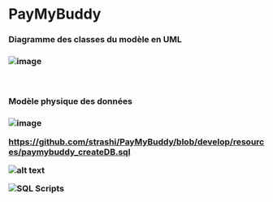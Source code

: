 # PayMyBuddy
<h3>Diagramme des classes du modèle en UML <h3/>

![image](https://user-images.githubusercontent.com/94161747/233578423-380929ae-bd4f-4ede-8eaf-4ef9ef6400c3.png)

 <br/> 
<h3>Modèle physique des données<h3/>

![image](https://user-images.githubusercontent.com/94161747/233015412-5de9c661-7103-415a-9838-bfe8a39597b6.png)


https://github.com/strashi/PayMyBuddy/blob/develop/resources/paymybuddy_createDB.sql

![alt text]([http://url/to/img.png](https://github.com/strashi/PayMyBuddy/blob/develop/resources/paymybuddy_createDB.sql))
 
 ![SQL Scripts]([http://url/to/img.png](https://github.com/strashi/PayMyBuddy/blob/develop/resources/paymybuddy_createDB.sql))
